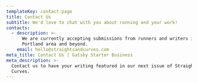 ```yaml
---
templateKey: contact-page
title: Contact Us
subtitle: We'd love to chat with you about running and your work!
contacts:
  - description: >-
      We are currently accepting submissions from runners and writers in the
      Portland area and beyond.
    email: hello@straightsandcurves.com
meta_title: Contact Us | Gatsby Starter Business
meta_description: >-
  Contact us to have your writing featured in our next issue of Straights &
  Curves.
---
```


